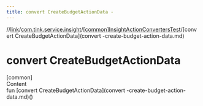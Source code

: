 ```yaml
---
title: convert CreateBudgetActionData -
---
```

//[link](../../index.md)/[com.tink.service.insight](../index.md)/[[common]InsightActionConvertersTest](index.md)/[convert CreateBudgetActionData](convert -create-budget-action-data.md)



# convert CreateBudgetActionData  
[common]  
Content  
fun [convert CreateBudgetActionData](convert -create-budget-action-data.md)()  



